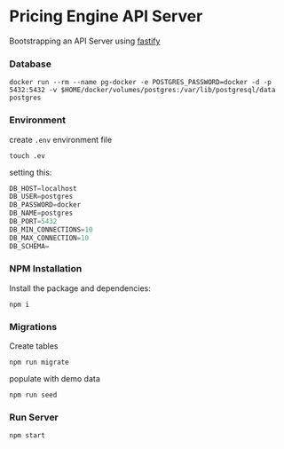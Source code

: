 # Pricing Engine API Server

Bootstrapping an API Server using [fastify](https://github.com/fastify/fastify)


### Database


```console
docker run --rm --name pg-docker -e POSTGRES_PASSWORD=docker -d -p 5432:5432 -v $HOME/docker/volumes/postgres:/var/lib/postgresql/data postgres
```

### Environment

create `.env` environment file
```console
touch .ev
```

setting this:

```javascript
DB_HOST=localhost
DB_USER=postgres
DB_PASSWORD=docker
DB_NAME=postgres
DB_PORT=5432
DB_MIN_CONNECTIONS=10
DB_MAX_CONNECTION=10
DB_SCHEMA=
```

### NPM Installation

Install the package and dependencies:

```console
npm i
```

### Migrations

Create tables

```console
npm run migrate
```

populate with demo data

```console
npm run seed
```

### Run Server

```console
npm start
```
